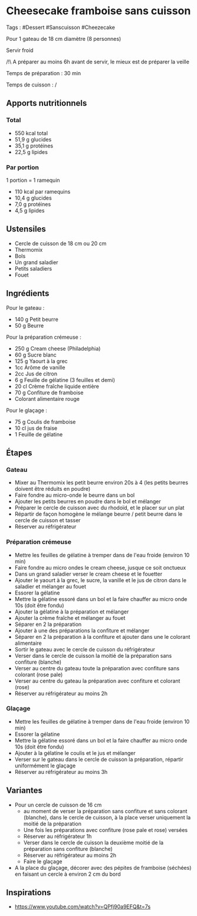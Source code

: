# Cheesecake framboise sans cuisson

Tags : #Dessert #Sanscuisson #Cheezecake

Pour 1 gateau de 18 cm diamètre (8 personnes)

Servir froid

/!\\ A préparer au moins 6h avant de servir, le mieux est de préparer la veille

Temps de préparation : 30 min

Temps de cuisson : /

## Apports nutritionnels

### Total

* 550 kcal total
* 51,9 g glucides
* 35,1 g protéines
* 22,5 g lipides

### Par portion

1 portion = 1 ramequin

* 110 kcal par ramequins
* 10,4 g glucides
* 7,0 g protéines
* 4,5 g lipides

## Ustensiles

* Cercle de cuisson de 18 cm ou 20 cm
* Thermomix
* Bols
* Un grand saladier
* Petits saladiers
* Fouet

## Ingrédients

Pour le gateau :

* 140 g Petit beurre
* 50 g Beurre

Pour la préparation crémeuse :

* 250 g Cream cheese (Philadelphia)
* 60 g Sucre blanc
* 125 g Yaourt à la grec
* 1cc Arôme de vanille
* 2cc Jus de citron
* 6 g Feuille de gélatine (3 feuilles et demi)
* 20 cl Crème fraîche liquide entière
* 70 g Confiture de framboise
* Colorant alimentaire rouge

Pour le glaçage :

* 75 g Coulis de framboise
* 10 cl jus de fraise
* 1 Feuille de gélatine

## Étapes

### Gateau

* Mixer au Thermomix les petit beurre environ 20s à 4 (les petits beurres doivent être réduits en poudre)
* Faire fondre au micro-onde le beurre dans un bol
* Ajouter les petits beurres en poudre dans le bol et mélanger
* Préparer le cercle de cuisson avec du rhodoïd, et le placer sur un plat
* Répartir de façon homogène le mélange beurre / petit beurre dans le cercle de cuisson et tasser
* Réserver au réfrigérateur

### Préparation crémeuse

* Mettre les feuilles de gélatine à tremper dans de l'eau froide (environ 10 min)
* Faire fondre au micro ondes le cream cheese, jusque ce soit onctueux
* Dans un grand saladier verser le cream cheese et le fouetter
* Ajouter le yaourt à la grec, le sucre, la vanille et le jus de citron dans le saladier et mélanger au fouet
* Essorer la gélatine
* Mettre la gélatine essoré dans un bol et la faire chauffer au micro onde 10s (doit être fondu)
* Ajouter la gélatine à la préparation et mélanger
* Ajouter la crème fraîche et mélanger au fouet
* Séparer en 2 la préparation
* Ajouter à une des préparations la confiture et mélanger
* Séparer en 2 la préparation à la confiture et ajouter dans une le colorant alimentaire
* Sortir le gateau avec le cercle de cuisson du réfrigérateur
* Verser dans le cercle de cuisson la moitié de la préparation sans confiture (blanche)
* Verser au centre du gateau toute la préparation avec confiture sans colorant (rose pale)
* Verser au centre du gateau la préparation avec confiture et colorant (rose)
* Réserver au réfrigérateur au moins 2h

### Glaçage

* Mettre les feuilles de gélatine à tremper dans de l'eau froide (environ 10 min)
* Essorer la gélatine
* Mettre la gélatine essoré dans un bol et la faire chauffer au micro onde 10s (doit être fondu)
* Ajouter à la gélatine le coulis et le jus et mélanger
* Verser sur le gateau dans le cercle de cuisson la préparation, répartir uniformément le glaçage
* Réserver au réfrigérateur au moins 3h

## Variantes

* Pour un cercle de cuisson de 16 cm
  * au moment de verser la préparation sans confiture et sans colorant (blanche), dans le cercle de cuisson, à la place verser uniquement la moitié de la préparation
  * Une fois les préparations avec confiture (rose pale et rose) versées
  * Réserver au réfrigérateur 1h
  * Verser dans le cercle de cuisson la deuxième moitié de la préparation sans confiture (blanche)
  * Réserver au réfrigérateur au moins 2h
  * Faire le glaçage
* A la place du glaçage, décorer avec des pépites de framboise (séchées) en faisant un cercle à environ 2 cm du bord

## Inspirations

* https://www.youtube.com/watch?v=QPfj90a9EFQ&t=7s
